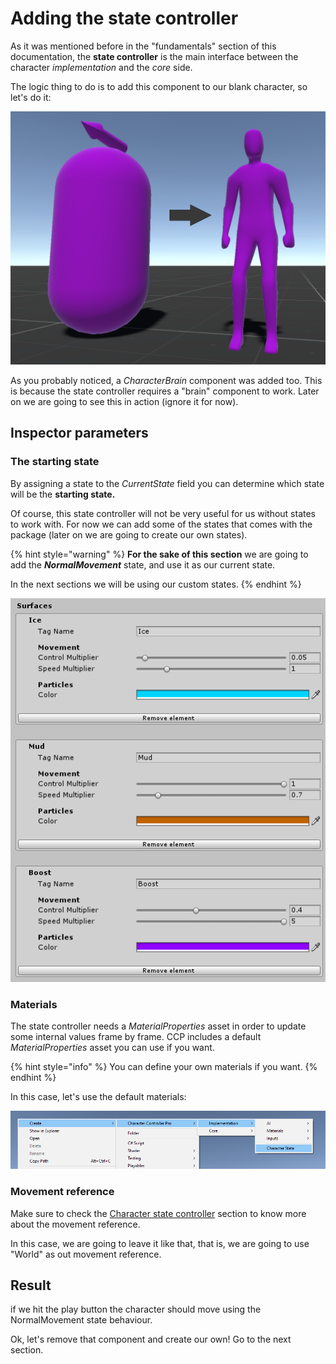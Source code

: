 # Adding the state controller

As it was mentioned before in the "fundamentals" section of this documentation, the **state controller** is the main interface between the character _implementation_ and the _core_ side. 

The logic thing to do is to add this component to our blank character, so let's do it:

![](../../../.gitbook/assets/imagen%20%2834%29.png)

As you probably noticed, a _CharacterBrain_ component was added too. This is because the state controller requires a "brain" component to work. Later on we are going to see this in action \(ignore it for now\).

## Inspector parameters

### The starting state

By assigning a state to the _CurrentState_ field you can determine which state will be the **starting state.**

Of course, this state controller will not be very useful for us without states to work with. For now we can add some of the states that comes with the package \(later on we are going to create our own states\).

{% hint style="warning" %}
**For the sake of this section** we are going to add the _**NormalMovement**_ state, and use it as our current state.

In the next sections we will be using our custom states.
{% endhint %}

![](../../../.gitbook/assets/imagen%20%284%29.png)

### Materials

The state controller needs a _MaterialProperties_ asset in order to update some internal values frame by frame. CCP includes a default _MaterialProperties_ asset you can use if you want.

{% hint style="info" %}
You can define your own materials if you want.
{% endhint %}

In this case, let's use the default materials:

![](../../../.gitbook/assets/imagen%20%286%29.png)

### Movement reference

Make sure to check the [Character state controller](../../../fundamentals/implementation/character-state-controller.md#movement-reference) section to know more about the movement reference.

In this case, we are going to leave it like that, that is, we are going to use "World" as out movement reference.

## Result

if we hit the play button the character should move using the NormalMovement state behaviour.

Ok, let's remove that component and create our own! Go to the next section.

